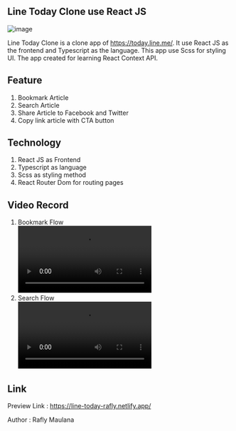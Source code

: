 ## Line Today Clone use React JS  
![image](https://user-images.githubusercontent.com/52781454/117149558-85dc8280-ade1-11eb-8f26-2138a8438685.png)
   
Line Today Clone is a clone app of https://today.line.me/. It use React JS as the frontend and Typescript as the language. This app use Scss for styling UI. The app created for learning React Context API.  

## Feature  
1. Bookmark Article  
2. Search Article  
3. Share Article to Facebook and Twitter  
4. Copy link article with CTA button   

## Technology  
1. React JS as Frontend  
2. Typescript as language  
3. Scss as styling method  
4. React Router Dom for routing pages    
  
## Video Record  
1. Bookmark Flow    
![bookmark-flow](https://user-images.githubusercontent.com/52781454/117151532-621a3c00-ade3-11eb-92bc-8c970b6c5e4e.mp4)   
2. Search Flow   
![bookmark-flow](https://user-images.githubusercontent.com/52781454/117152011-d1902b80-ade3-11eb-9572-ef5169124193.mp4)     



## Link   
Preview Link : https://line-today-rafly.netlify.app/  

Author : Rafly Maulana   

